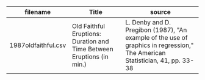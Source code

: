 filename | Title | source
--|--|--
1987oldfaithful.csv | Old Faithful Eruptions: Duration and Time Between Eruptions (in min.) | L. Denby and D. Pregibon (1987), "An example of the use of graphics in regression," The American Statistician, 41, pp. 33-38

